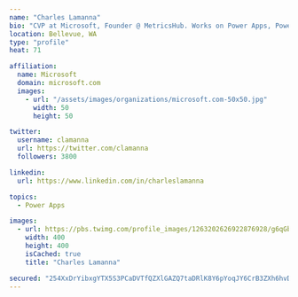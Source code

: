 ```yaml
---
name: "Charles Lamanna"
bio: "CVP at Microsoft, Founder @ MetricsHub. Works on Power Apps, Power Automate, Power Virtual Agent, Common Data Service and Dynamics 365."
location: Bellevue, WA
type: "profile"
heat: 71

affiliation:
  name: Microsoft
  domain: microsoft.com
  images:
    - url: "/assets/images/organizations/microsoft.com-50x50.jpg"
      width: 50
      height: 50

twitter:
  username: clamanna
  url: https://twitter.com/clamanna
  followers: 3800

linkedin:
  url: https://www.linkedin.com/in/charleslamanna

topics:
  - Power Apps

images:
  - url: https://pbs.twimg.com/profile_images/1263202626922876928/g6qGbHZ-_400x400.jpg
    width: 400
    height: 400
    isCached: true
    title: "Charles Lamanna"

secured: "254XxDrYibxgYTX5S3PCaDVTfQZXlGAZQ7taDRlK8Y6pYoqJY6CrB3ZXh6hvD5hkyM6+jBOgRyORV4M4IW1qQ5UcIguuGpyT2OiWQR+gQu0dfhWfuuZ9dszcGTRlKLN16NDOsa/0vWRXMTy8STwvkBs4Da6ltpERhuNwBb860RGn37aWMZAIArhja4iKayXo/mfjy8IPlsM8eLTwhVOvZyQ66UyOx61cHyhcdCA3XltwX0cJb26gxBZwbGcKYkFMJqSsDiIb9ytihV8Eur51ngMwGnE+fncm6wSDs1n0bAoI55QYaNZD+ndBlOerMS/yknkmAN5/XnsteLFegsyenLdT/XNOlQx0eMbEN9O0tK2gce425lDaAJZttToMeIG4343vnnLFF60c8DZqzIst6DzuajkeT+A6vJ7r1ZaX4Tc=;3JUKilbVh/bLGSDbUezVvw=="
---
```


